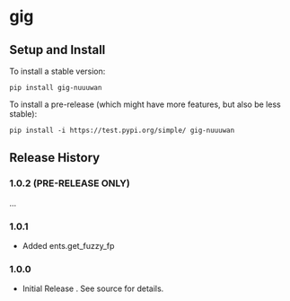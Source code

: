 # gig

## Setup and Install

To install a stable version:

```
pip install gig-nuuuwan
```

To install a pre-release (which might have more features, but also be
less stable):

```
pip install -i https://test.pypi.org/simple/ gig-nuuuwan
```

## Release History

### 1.0.2 (PRE-RELEASE ONLY)

...

### 1.0.1

* Added ents.get_fuzzy_fp

### 1.0.0

* Initial Release . See source for details.
